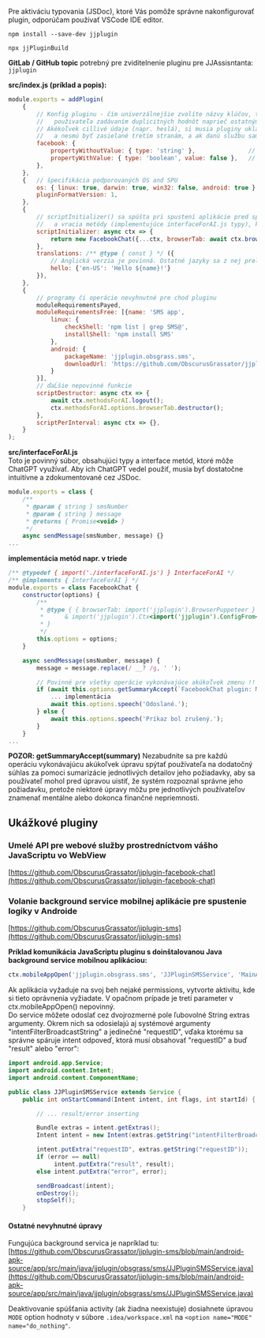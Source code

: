 Pre aktiváciu typovania (JSDoc), ktoré Vás pomôže správne nakonfigurovať plugin, odporúčam používať VSCode IDE editor.  

`npm install --save-dev jjplugin`

`npx jjPluginBuild`

**GitLab / GitHub topic** potrebný pre zviditelnenie pluginu pre JJAssisntanta: `jjplugin`

**src/index.js (príklad a popis):**
```js
module.exports = addPlugin(
    {
        // Konfig pluginu - čím univerzálnejšie zvolíte názvy klúčov, tým bude menšia pravdepodobnosť obťažovania
        //   použivateľa zadávaním duplicitných hodnôt naprieč ostatnými pluginmi ("facebook", "login", "password").
        // Akékoľvek cillivé údaje (napr. heslá), si musia pluginy ukladať cez túto konfiguráciu,
        //   a nesmú byť zasielané tretím stranám, a ak danú službu sami neponúkajú, tak ani samotným autorom pluginu.
        facebook: {
            propertyWithoutValue: { type: 'string' },               // aplikácia vyzve používateľa na doplnenie hodnoty
            propertyWithValue: { type: 'boolean', value: false },   // prednastavená hodnota
        },
    },
    {   // špecifikácia podporovaných OS and SPU
        os: { linux: true, darwin: true, win32: false, android: true },
        pluginFormatVersion: 1,
    },
    {
        // scriptInitializer() sa spúšta pri spustení aplikácie pred spustením pluginu,
        //   a vracia metódy (implementujúce interfaceForAI.js typy), ktoré môže ChatGPT využívať
        scriptInitializer: async ctx => {
            return new FacebookChat({...ctx, browserTab: await ctx.browserPluginStart('https://facebook.com/messages/t')});
        },
        translations: /** @type { const } */ ({
            // Anglická verzia je povinná. Ostatné jazyky sa z nej preložia automaticky.
            hello: {'en-US': 'Hello ${name}!'}
        }),
    },
    {
        // programy či operácie nevyhnutné pre chod pluginu
        moduleRequirementsPayed,
        moduleRequirementsFree: [{name: 'SMS app',
            linux: {
                checkShell: 'npm list | grep SMS@',
                installShell: 'npm install SMS'
            },
            android: {
                packageName: 'jjplugin.obsgrass.sms',
                downloadUrl: 'https://github.com/ObscurusGrassator/jjplugin-sms/releases/download/1.2.0/JJPluginSMS_v1.2.0.apk'
            }
        }],
        // ďaĹšie nepovinné funkcie
        scriptDestructor: async ctx => {
            await ctx.methodsForAI.logout();
            ctx.methodsForAI.options.browserTab.destructor();
        },
        scriptPerInterval: async ctx => {},
    }
);
```

**src/interfaceForAI.js**  
Toto je povinný súbor, obsahujúci typy a interface metód, ktoré môže ChatGPT využívať. Aby ich ChatGPT vedel použiť, musia byť dostatočne intuitívne a zdokumentované cez JSDoc.
```js
module.exports = class {
    /**
     * @param { string } smsNumber
     * @param { string } message
     * @returns { Promise<void> }
     */
    async sendMessage(smsNumber, message) {}
...
```

**implementácia metód napr. v triede**
```js
/** @typedef { import('./interfaceForAI.js') } InterfaceForAI */
/** @implements { InterfaceForAI } */
module.exports = class FacebookChat {
    constructor(options) {
        /**
         * @type { { browserTab: import('jjplugin').BrowserPuppeteer }
         *      & import('jjplugin').Ctx<import('jjplugin').ConfigFrom<typeof import('./index')['config']>, FacebookChat>
         * }
         */
        this.options = options;
    }

    async sendMessage(smsNumber, message) {
        message = message.replace(/ __? /g, ' ');

        // Povinné pre všetky operácie vykonávajúce akúkoľvek zmenu !!
        if (await this.options.getSummaryAccept(`FacebookChat plugin: Môžem poslať správu na číslo ${smsNumber} s textom: ${message}`)) {
            ... implementácia
            await this.options.speech('Odoslané.');
        } else {
            await this.options.speech('Príkaz bol zrušený.');
        }
    }
...
```

**POZOR: getSummaryAccept(summary)** Nezabudnite sa pre každú operáciu vykonávajúcu akúkoľvek úpravu spýtať používateľa na dodatočný súhlas za pomoci sumarizácie jednotlivých detailov jeho požiadavky, aby sa používateľ mohol pred úpravou uistiť, že systém rozpoznal správne jeho požiadavku, pretože niektoré úpravy môžu pre jednotlivých používateľov znamenať mentálne alebo dokonca finančné nepriemnosti.

## Ukážkové pluginy

### Umelé API pre webové služby prostredníctvom vášho JavaScriptu vo WebView
[https://github.com/ObscurusGrassator/jjplugin-facebook-chat](https://github.com/ObscurusGrassator/jjplugin-facebook-chat)

### Volanie background service mobilnej aplikácie pre spustenie logiky v Androide
[https://github.com/ObscurusGrassator/jjplugin-sms](https://github.com/ObscurusGrassator/jjplugin-sms)

**Príklad komunikácia JavaScriptu pluginu s doinštalovanou Java background service mobilnou aplikáciou:**
```js
ctx.mobileAppOpen('jjplugin.obsgrass.sms', 'JJPluginSMSService', 'MainActivity', [["paramA", paramA], ["paramB", paramB]]);
```
Ak aplikácia vyžaduje na svoj beh nejaké permissions, vytvorte aktivitu, kde si tieto oprávnenia vyžiadate. V opačnom prípade je tretí parameter v ctx.mobileAppOpen() nepovinný.  
Do service môžete odoslať cez dvojrozmerné pole ľubovolné String extras argumenty. Okrem nich sa odosielajú aj systémové argumenty "intentFilterBroadcastString" a jedinečné "requestID", vďaka ktorému sa správne spáruje intent odpoveď, ktorá musí obsahovať "requestID" a buď "result" alebo "error":
```Java
import android.app.Service;
import android.content.Intent;
import android.content.ComponentName;    

public class JJPluginSMSService extends Service {
    public int onStartCommand(Intent intent, int flags, int startId) {

        // ... result/error inserting

        Bundle extras = intent.getExtras();
        Intent intent = new Intent(extras.getString("intentFilterBroadcastString"));

        intent.putExtra("requestID", extras.getString("requestID"));
        if (error == null)
             intent.putExtra("result", result);
        else intent.putExtra("error", error);

        sendBroadcast(intent);
        onDestroy();
        stopSelf();
    }
```

#### Ostatné nevyhnutné úpravy

Fungujúca background servica je napríklad tu:
[https://github.com/ObscurusGrassator/jjplugin-sms/blob/main/android-apk-source/app/src/main/java/jjplugin/obsgrass/sms/JJPluginSMSService.java](https://github.com/ObscurusGrassator/jjplugin-sms/blob/main/android-apk-source/app/src/main/java/jjplugin/obsgrass/sms/JJPluginSMSService.java)

Deaktivovanie spúšťania activity (ak žiadna neexistuje) dosiahnete úpravou `MODE` option hodnoty v súbore `.idea/workspace.xml` na `<option name="MODE" name="do_nothing"`.   
